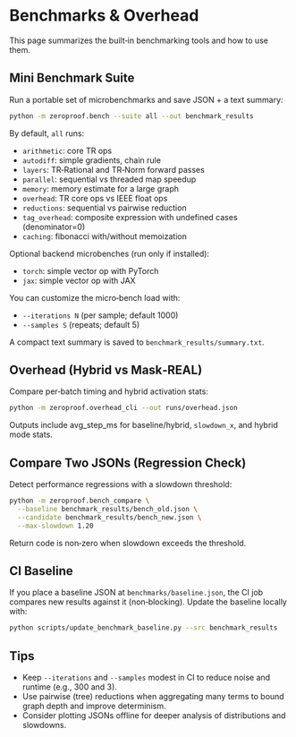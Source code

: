 # Benchmarks & Overhead

This page summarizes the built‑in benchmarking tools and how to use them.

## Mini Benchmark Suite

Run a portable set of microbenchmarks and save JSON + a text summary:

```bash
python -m zeroproof.bench --suite all --out benchmark_results
```

By default, `all` runs:

- `arithmetic`: core TR ops
- `autodiff`: simple gradients, chain rule
- `layers`: TR‑Rational and TR‑Norm forward passes
- `parallel`: sequential vs threaded map speedup
- `memory`: memory estimate for a large graph
- `overhead`: TR core ops vs IEEE float ops
- `reductions`: sequential vs pairwise reduction
- `tag_overhead`: composite expression with undefined cases (denominator=0)
- `caching`: fibonacci with/without memoization

Optional backend microbenches (run only if installed):

- `torch`: simple vector op with PyTorch
- `jax`: simple vector op with JAX

You can customize the micro‑bench load with:

- `--iterations N` (per sample; default 1000)
- `--samples S` (repeats; default 5)

A compact text summary is saved to `benchmark_results/summary.txt`.

## Overhead (Hybrid vs Mask‑REAL)

Compare per‑batch timing and hybrid activation stats:

```bash
python -m zeroproof.overhead_cli --out runs/overhead.json
```

Outputs include avg_step_ms for baseline/hybrid, `slowdown_x`, and hybrid mode stats.

## Compare Two JSONs (Regression Check)

Detect performance regressions with a slowdown threshold:

```bash
python -m zeroproof.bench_compare \
  --baseline benchmark_results/bench_old.json \
  --candidate benchmark_results/bench_new.json \
  --max-slowdown 1.20
```

Return code is non‑zero when slowdown exceeds the threshold.

## CI Baseline

If you place a baseline JSON at `benchmarks/baseline.json`, the CI job compares
new results against it (non‑blocking). Update the baseline locally with:

```bash
python scripts/update_benchmark_baseline.py --src benchmark_results
```

## Tips

- Keep `--iterations` and `--samples` modest in CI to reduce noise and runtime (e.g., 300 and 3).
- Use pairwise (tree) reductions when aggregating many terms to bound graph depth and improve determinism.
- Consider plotting JSONs offline for deeper analysis of distributions and slowdowns.
